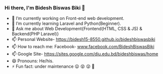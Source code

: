 ### Hi there, I'm Bidesh Biswas Biki 👋

- 🔭 I’m currently working on Front-end web development.
- 🌱 I’m currently learning Laravel and Python(Beginner).
- 💬 Ask me about Web Development{Frontend(HTML, CSS & JS) & Backend(PHP Laravel)}
- 📫 Personal Website- https://bidesh15-8550.github.io/bideshbiswasbiki
- 📫 How to reach me: Facebook- www.facebook.com/BideshBiswasBiki
- 📫 Google Site- https://sites.google.com/diu.edu.bd/bideshbiswas/home
- 😄 Pronouns: He/his.
- ⚡ Fun fact: under maintenance 😛 😝 😜 🤪

